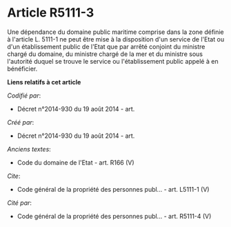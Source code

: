 # Article R5111-3

Une dépendance du domaine public maritime comprise dans la zone définie à l'article L. 5111-1 ne peut être mise à la
disposition d'un service de l'Etat ou d'un établissement public de l'Etat que par arrêté conjoint du ministre chargé du
domaine, du ministre chargé de la mer et du ministre sous l'autorité duquel se trouve le service ou l'établissement public
appelé à en bénéficier.

**Liens relatifs à cet article**

_Codifié par_:

  - Décret n°2014-930 du 19 août 2014 - art.

_Créé par_:

  - Décret n°2014-930 du 19 août 2014 - art.

_Anciens textes_:

  - Code du domaine de l'Etat - art. R166 (V)

_Cite_:

  - Code général de la propriété des personnes publ... - art. L5111-1 (V)

_Cité par_:

  - Code général de la propriété des personnes publ... - art. R5111-4 (V)
